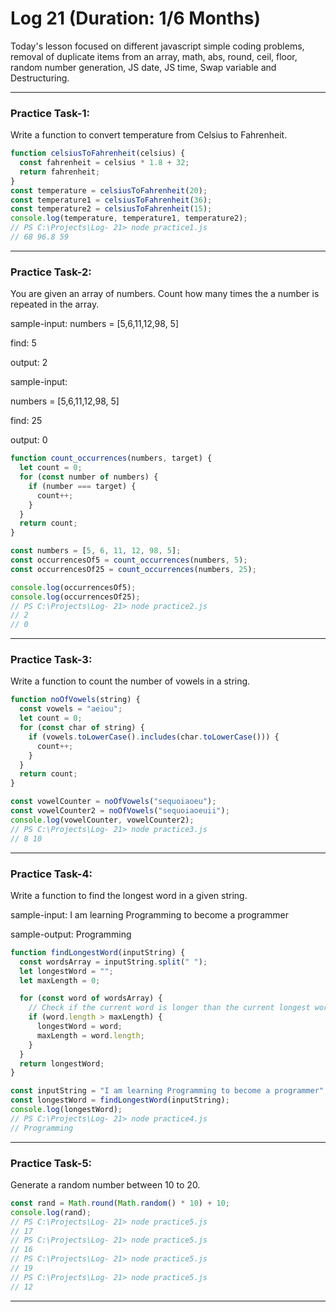 # Log 21 (Duration: 1/6 Months)
Today's lesson focused on different javascript simple coding problems, removal of duplicate items from an array, math, abs, round, ceil, floor, random number generation, JS date, JS time, Swap variable and Destructuring.

---

### Practice Task-1:
Write a function to convert temperature from Celsius to Fahrenheit.
```js
function celsiusToFahrenheit(celsius) {
  const fahrenheit = celsius * 1.8 + 32;
  return fahrenheit;
}
const temperature = celsiusToFahrenheit(20);
const temperature1 = celsiusToFahrenheit(36);
const temperature2 = celsiusToFahrenheit(15);
console.log(temperature, temperature1, temperature2);
// PS C:\Projects\Log- 21> node practice1.js
// 68 96.8 59

```
---
### Practice Task-2:
You are given an array of numbers. Count how many times the a number is repeated in the array.

sample-input: numbers = [5,6,11,12,98, 5]

find: 5

output: 2


sample-input:

numbers = [5,6,11,12,98, 5]

find: 25

output: 0
```js
function count_occurrences(numbers, target) {
  let count = 0;
  for (const number of numbers) {
    if (number === target) {
      count++;
    }
  }
  return count;
}

const numbers = [5, 6, 11, 12, 98, 5];
const occurrencesOf5 = count_occurrences(numbers, 5);
const occurrencesOf25 = count_occurrences(numbers, 25);

console.log(occurrencesOf5);
console.log(occurrencesOf25);
// PS C:\Projects\Log- 21> node practice2.js
// 2
// 0

```
---
### Practice Task-3:
Write a function to count the number of vowels in a string.
```js
function noOfVowels(string) {
  const vowels = "aeiou";
  let count = 0;
  for (const char of string) {
    if (vowels.toLowerCase().includes(char.toLowerCase())) {
      count++;
    }
  }
  return count;
}

const vowelCounter = noOfVowels("sequoiaoeu");
const vowelCounter2 = noOfVowels("sequoiaoeuii");
console.log(vowelCounter, vowelCounter2);
// PS C:\Projects\Log- 21> node practice3.js
// 8 10

```
---
### Practice Task-4:
Write a function to find the longest word in a given string.

sample-input: I am learning Programming to become a programmer

sample-output: Programming
```js
function findLongestWord(inputString) {
  const wordsArray = inputString.split(" ");
  let longestWord = "";
  let maxLength = 0;

  for (const word of wordsArray) {
    // Check if the current word is longer than the current longest word
    if (word.length > maxLength) {
      longestWord = word;
      maxLength = word.length;
    }
  }
  return longestWord;
}

const inputString = "I am learning Programming to become a programmer";
const longestWord = findLongestWord(inputString);
console.log(longestWord);
// PS C:\Projects\Log- 21> node practice4.js
// Programming

```
---
### Practice Task-5:
Generate a random number between 10 to 20.
```js
const rand = Math.round(Math.random() * 10) + 10;
console.log(rand);
// PS C:\Projects\Log- 21> node practice5.js
// 17
// PS C:\Projects\Log- 21> node practice5.js
// 16
// PS C:\Projects\Log- 21> node practice5.js
// 19
// PS C:\Projects\Log- 21> node practice5.js
// 12

```
---

